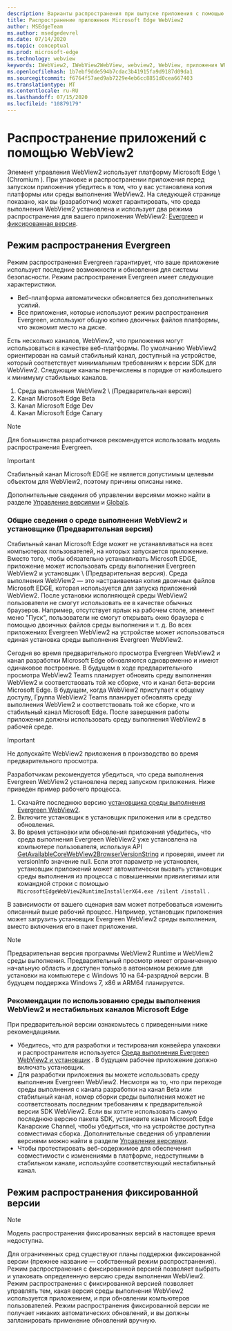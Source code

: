```yaml
---
description: Варианты распространения при выпуске приложения с помощью Microsoft Edge WebView2
title: Распространение приложения Microsoft Edge WebView2
author: MSEdgeTeam
ms.author: msedgedevrel
ms.date: 07/14/2020
ms.topic: conceptual
ms.prod: microsoft-edge
ms.technology: webview
keywords: IWebView2, IWebView2WebView, webview2, WebView, приложения WPF, WPF, EDGE, ICoreWebView2, ICoreWebView2Host, элемент управления "браузер", HTML Edge
ms.openlocfilehash: 1b7ebf9dde594b7cdac3b41915fa9d9187d09da1
ms.sourcegitcommit: f6764f57aed9ab7229e4eb6cc8851d0cea667403
ms.translationtype: MT
ms.contentlocale: ru-RU
ms.lasthandoff: 07/15/2020
ms.locfileid: "10879179"
---
```

# Распространение приложений с помощью WebView2  

Элемент управления WebView2 использует платформу Microsoft Edge \ (Chromium \).  При упаковке и распространении приложения перед запуском приложения убедитесь в том, что у вас установлена копия платформы или среды выполнения WebView2.  На следующей странице показано, как вы (разработчик) может гарантировать, что среда выполнения WebView2 установлена и использует два режима распространения для вашего приложения WebView2: [Evergreen](#evergreen-distribution-mode) и [фиксированная версия](#fixed-version-distribution-mode).  

## Режим распространения Evergreen  

Режим распространения Evergreen гарантирует, что ваше приложение использует последние возможности и обновления для системы безопасности.  Режим распространения Evergreen имеет следующие характеристики.  

*   Веб-платформа автоматически обновляется без дополнительных усилий.  
*   Все приложения, которые используют режим распространения Evergreen, используют общую копию двоичных файлов платформы, что экономит место на диске.  

Есть несколько каналов, WebView2, что приложения могут использоваться в качестве веб-платформы.  По умолчанию WebView2 ориентирован на самый стабильный канал, доступный на устройстве, который соответствует минимальным требованиям к версии SDK для WebView2.  Следующие каналы перечислены в порядке от наибольшего к минимуму стабильных каналов.  

1.  Среда выполнения WebView2 \ (Предварительная версия)  
1.  Канал Microsoft Edge Beta  
1.  Канал Microsoft Edge Dev  
1.  Канал Microsoft Edge Canary    

> [!NOTE]
> Для большинства разработчиков рекомендуется использовать модель распространения Evergreen.  

> [!IMPORTANT]
> Стабильный канал Microsoft EDGE не является допустимым целевым объектом для WebView2, поэтому причины описаны ниже.  

Дополнительные сведения об управлении версиями можно найти в разделе [Управление версиями][ConceptsVersioning] и [Globals][ReferenceWin3209538WebviewIdl].  

### Общие сведения о среде выполнения WebView2 и установщике (Предварительная версия)  

Стабильный канал Microsoft Edge может не устанавливаться на всех компьютерах пользователей, на которых запускается приложение.  Вместо того, чтобы обязательно устанавливать Microsoft EDGE, приложение может использовать среду выполнения Evergreen WebView2 и установщик \ (Предварительная версия).  Среда выполнения WebView2 — это настраиваемая копия двоичных файлов Microsoft EDGE, которая используется для запуска приложений WebView2.  После установки исполняющей среды WebView2 пользователи не смогут использовать ее в качестве обычных браузеров.  Например, отсутствует ярлык на рабочем столе, элемент меню "Пуск", пользователи не смогут открывать окно браузера с помощью двоичных файлов среды выполнения и т. д.  Во всех приложениях Evergreen WebView2 на устройстве может использоваться единая установка среды выполнения Evergreen WebView2.  

Сегодня во время предварительного просмотра Evergreen WebView2 и канал разработки Microsoft Edge обновляются одновременно и имеют одинаковое построение.  В будущем в ходе предварительного просмотра WebView2 Teams планирует обновить среду выполнения WebView2 и соответствовать той же сборке, что и канал бета-версии Microsoft Edge.  В будущем, когда WebView2 приступает к общему доступу, Группа WebView2 Teams планирует обновлять среду выполнения WebView2 и соответствовать той же сборке, что и стабильный канал Microsoft Edge.  После завершения работы приложения должны использовать среду выполнения WebView2 в рабочей среде.  

> [!IMPORTANT]
> Не допускайте WebView2 приложения в производство во время предварительного просмотра.  

Разработчикам рекомендуется убедиться, что среда выполнения Evergreen WebView2 установлена перед запуском приложения. Ниже приведен пример рабочего процесса.  

1.  Скачайте последнюю версию [установщика среды выполнения Evergreen WebView2][Webview2Installer].  
1.  Включите установщик в установщик приложения или в средство обновления.  
1.  Во время установки или обновления приложения убедитесь, что среда выполнения Evergreen WebView2 уже установлена на компьютере пользователя, используя API [GetAvailableCoreWebView2BrowserVersionString](../reference/win32/0-9-538/webview2-idl.md#getavailablecorewebview2browserversionstring) и проверяя, имеет ли versionInfo значение null. Если этот параметр не установлен, установщик приложений может автоматически вызвать установщик среды выполнения из процесса с повышенными привилегиями или командной строки с помощью `MicrosoftEdgeWebView2RuntimeInstallerX64.exe /silent /install` . 

В зависимости от вашего сценария вам может потребоваться изменить описанный выше рабочий процесс.  Например, установщик приложения может загрузить установщик Evergreen WebView2 среды выполнения, вместо включения его в пакет приложения.  

> [!NOTE]
> Предварительная версия программы WebView2 Runtime и WebView2 среды выполнения.  Предварительный просмотр имеет ограниченную начальную область и доступен только в автономном режиме для установки на компьютере с Windows 10 на 64-разрядной версии.  В будущем поддержка Windows 7, x86 и ARM64 планируется.  

### Рекомендации по использованию среды выполнения WebView2 и нестабильных каналов Microsoft Edge  

При предварительной версии ознакомьтесь с приведенными ниже рекомендациями.  

*   Убедитесь, что для разработки и тестирования конвейера упаковки и распространителя используется [Среда выполнения Evergreen WebView2 и установщик][Webview2Installer] .  В будущем рабочее приложение должно включать установщик.  
*   Для разработки приложения вы можете использовать среду выполнения Evergreen WebView2.  Несмотря на то, что при переходе среды выполнения с канала разработки на канал Beta или стабильный канал, номер сборки среды выполнения может не соответствовать последним требованиям к предварительной версии SDK WebView2.  Если вы хотите использовать самую последнюю версию пакета SDK, установите канал Microsoft Edge Канарские Channel, чтобы убедиться, что на устройстве доступна совместимая сборка.  Дополнительные сведения об управлении версиями можно найти в разделе [Управление версиями][ConceptsVersioning].  
*   Чтобы протестировать веб-содержимое для обеспечения совместимости с изменениями в платформе, недоступными в стабильном канале, используйте соответствующий нестабильный канал.  

## Режим распространения фиксированной версии  

> [!NOTE]
> Модель распространения фиксированных версий в настоящее время недоступна.  

Для ограниченных сред существуют планы поддержки фиксированной версии (прежнее название — собственный режим распространения).  Режим распространения с фиксированной версией позволяет выбрать и упаковать определенную версию среды выполнения WebView2.  Режим распространения с фиксированной версией позволяет управлять тем, какая версия среды выполнения WebView2 используется приложением, и при обновлении компьютеров пользователей.  Режим распространения фиксированной версии не получает никаких автоматических обновлений, и вы должны запланировать применение обновлений вручную.  

<!-- links -->  

[ConceptsVersioning]: ./versioning.md "Общие сведения о версиях браузеров и WebView2 | Документы Microsoft"  
[ReferenceWin3209538WebviewIdl]: ../reference/win32/0-9-538/webview2-idl.md  "Globals | Документы Microsoft"  

[Webview2Installer]: https://developer.microsoft.com/microsoft-edge/webview2 "Установщик WebView2"  
